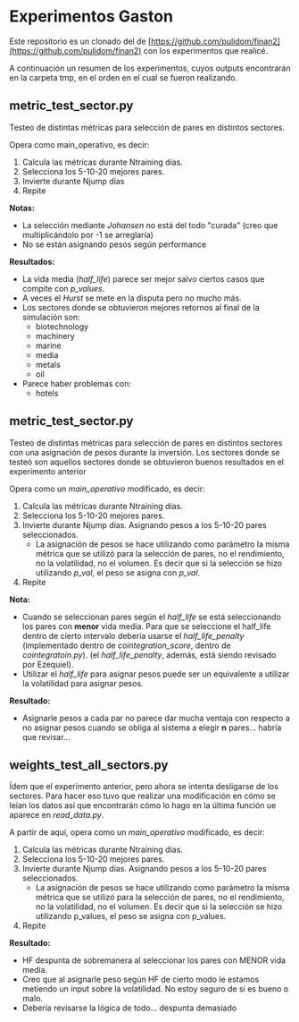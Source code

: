 # Experimentos Gaston

Este repositorio es un clonado del de [https://github.com/pulidom/finan2](https://github.com/pulidom/finan2) con los experimentos que realicé.

A continuación un resumen de los experimentos, cuyos outputs encontrarán en la carpeta tmp, en el orden en el cual se fueron realizando.

## metric_test_sector.py

Testeo de distintas métricas para selección de pares en distintos sectores.

Opera como main_operativo, es decir:
1. Calcula las métricas durante Ntraining días.
1. Selecciona los 5-10-20 mejores pares.
1. Invierte durante Njump días
1. Repite

**Notas:**
- La selección mediante _Johansen_ no está del todo "curada" (creo que multiplicándolo por -1 se arreglaría)
- No se están asignando pesos según performance

**Resultados:**
- La vida media (*half_life*) parece ser mejor salvo ciertos casos que compite con *p_values*.
- A veces el _Hurst_ se mete en la disputa pero no mucho más.
- Los sectores donde se obtuvieron mejores retornos al final de la simulación son:
   - biotechnology
   - machinery
   - marine
   - media
   - metals
   - oil
- Parece haber problemas con:
   - hotels

## metric_test_sector.py

Testeo de distintas métricas para selección de pares en distintos sectores con una asignación de pesos durante
la inversión. Los sectores donde se testeó son aquellos sectores donde se obtuvieron buenos resultados en el
experimento anterior

Opera como un *main_operativo* modificado, es decir:
1. Calcula las métricas durante Ntraining días.
1. Selecciona los 5-10-20 mejores pares.
1. Invierte durante Njump días. Asignando pesos a los 5-10-20 pares seleccionados.
   - La asignación de pesos se hace utilizando como parámetro la misma métrica
     que se utilizó para la selección de pares, no el rendimiento, no la
     volatilidad, no el volumen. Es decir que si la selección se hizo
     utilizando *p_val*, el peso se asigna con *p_val*.
1. Repite

**Nota:** 
- Cuando se seleccionan pares según el *half_life* se está seleccionando los pares con **menor** vida media.
  Para que se seleccione el half_life dentro de cierto intervalo debería usarse el *half_life_penalty*
  (implementado dentro de *cointegration_score*, dentro de *cointegratoin.py*). (el *half_life_penalty*, además,
  está siendo revisado por Ezequiel).
- Utilizar el *half_life* para asignar pesos puede ser un equivalente a utilizar la volatilidad para asignar pesos.

**Resultado:**
- Asignarle pesos a cada par no parece dar mucha ventaja con respecto a no asignar pesos cuando se obliga al sistema
  a elegir **n** pares... habría que revisar...



## weights_test_all_sectors.py

Ídem que el experimento anterior, pero ahora se intenta desligarse de los sectores. Para hacer eso tuvo que  realizar
una modificación en cómo se leían los datos así que encontrarán cómo lo hago en la última función ue aparece en _read_data.py_.

A partir de aquí, opera como un *main_operativo* modificado, es decir:
1. Calcula las métricas durante Ntraining días.
1. Selecciona los 5-10-20 mejores pares.
1. Invierte durante Njump días. Asignando pesos a los 5-10-20 pares seleccionados.
   - La asignación de pesos se hace utilizando como parámetro la misma métrica
     que se utilizó para la selección de pares, no el rendimiento, no la
     volatilidad, no el volumen. Es decir que si la selección se hizo
     utilizando p_values, el peso se asigna con p_values.
1. Repite

**Resultado:**
- HF despunta de sobremanera al seleccionar los pares con MENOR vida media.
- Creo que al asignarle peso según HF de cierto modo le estamos metiendo un
  input sobre la volatilidad. No estoy seguro de si es bueno o malo.
- Debería revisarse la lógica de todo... despunta demasiado
